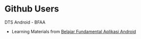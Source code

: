 # Github Users
DTS Android - BFAA
- Learning Materials from [Belajar Fundamental Aplikasi Android](https://www.dicoding.com/academies/14)
